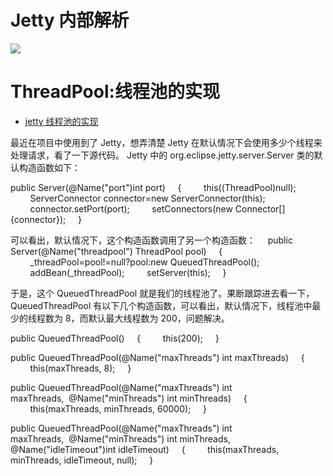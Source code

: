 # Jetty 内部解析

![](http://www.eclipse.org/jetty/documentation/current/images/Jetty_DeployManager_DeploymentManager_Roles.png)

# ThreadPool:线程池的实现

>

- [jetty 线程池的实现](http://blog.csdn.net/pwlazy/article/details/7166395)

最近在项目中使用到了 Jetty，想弄清楚 Jetty 在默认情况下会使用多少个线程来处理请求，看了一下源代码。
Jetty 中的 org.eclipse.jetty.server.Server 类的默认构造函数如下：

public Server(@Name("port")int port)
    {
        this((ThreadPool)null);
        ServerConnector connector=new ServerConnector(this);
        connector.setPort(port);
        setConnectors(new Connector[]{connector});
    }

可以看出，默认情况下，这个构造函数调用了另一个构造函数：
    public Server(@Name("threadpool") ThreadPool pool)
    {
        _threadPool=pool!=null?pool:new QueuedThreadPool();
        addBean(\_threadPool);
        setServer(this);
    }

于是，这个 QueuedThreadPool 就是我们的线程池了。果断跟踪进去看一下，QueuedThreadPool 有以下几个构造函数，可以看出，默认情况下，线程池中最少的线程数为 8，而默认最大线程数为 200，问题解决。

public QueuedThreadPool()
    {
        this(200);
    }

public QueuedThreadPool(@Name("maxThreads") int maxThreads)
    {
        this(maxThreads, 8);
    }

public QueuedThreadPool(@Name("maxThreads") int maxThreads,  @Name("minThreads") int minThreads)
    {
        this(maxThreads, minThreads, 60000);
    }

public QueuedThreadPool(@Name("maxThreads") int maxThreads,  @Name("minThreads") int minThreads, @Name("idleTimeout")int idleTimeout)
    {
        this(maxThreads, minThreads, idleTimeout, null);
    }
